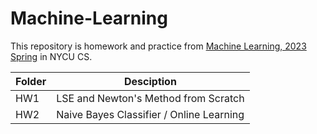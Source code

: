 # Machine-Learning
This repository is homework and practice from [Machine Learning, 2023 Spring](https://timetable.nycu.edu.tw/?r=main/crsoutline&Acy=111&Sem=2&CrsNo=535526&lang=zh-tw) in NYCU CS.

| Folder | Desciption |
|--------|------------|
| HW1 | LSE and Newton's Method from Scratch|
| HW2 | Naive Bayes Classifier / Online Learning|
